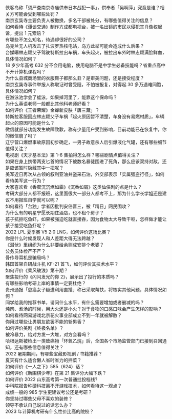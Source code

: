 侠客岛称「须严查南京寺庙供奉日本战犯一事」，供奉者「吴啊萍」究竟是谁？相关方可能会受到哪些处罚？  
南京玄奘寺主要负责人被撤换，多名干部被处分，有哪些值得关注的信息？  
如何看待《谭谈交通》制作方成都电视台，被一名出镜的市民以侵犯其肖像权起诉，提出 1 元索赔？  
有哪些不怎么知名，待遇却很好的公司？  
乌克兰无人机攻击了扎波罗热核电站，乌方此举可能会造成什么后果？  
台媒曝林志颖父子驾驶特斯拉出车祸，车头起火，被拉出车外时林志颖满脸鲜血，具体情况如何？  
18 岁少年高考 632 分不会用电脑，使用电脑不是中学生必备技能吗？省重点高中不开计算机课程吗？  
为什么县城商场里的衣服鞋子都那么丑？是审美问题，还是接受程度？  
南京玄奘寺事件举报人称取证时曾受阻，不怕被报复，对得起 30 多万遇难同胞，具体情况如何？  
在游泳池学会了蛙泳，如果掉河里了，能靠这个保命吗？  
为什么英语老师一般都比其他科老师好看？  
如何评价《王者荣耀》金蝉新皮肤「唐三藏」？  
特斯拉客服回应林志颖父子车祸「起火原因暂不清楚，车身没有易燃材质」，车辆起火的原因可能是什么？  
微信就部分功能发生故障致歉，称有少量用户受到影响，目前功能已在恢复中，你的微信崩了吗？  
辽宁营口爆燃事故原因初步确定，一男子故意杀人后引爆液化气罐，还有哪些细节值得关注？  
电视剧《天才基本法》第 1-6 集拍得怎么样？哪些剧情点值得关注？  
如果在身上携带两支匕首的情况下被数名暴徒围进了死角，那么应该双持对敌，还是应该暂时隐藏其中一把呢？  
美军近日再次从占领的叙利亚油井盗采石油，外交部表示「实属强盗行径」，如何看待美军这一行为？  
大家喜欢看《香蜜沉沉烬如霜》《沉香如屑》这类仙侠剧的点是什么？  
考研大部分人都不报班，这里面很大一部分人都考不上，那为什么学长学姐还是建议不用报班自学就可以呢？  
如何看待「台独」学者因批判安倍晋三，被「精日」网民围攻？  
为什么有的明星宁愿长期住酒店，也不租个房子？  
孩子抗拒吃鱼虾，如果被强迫吃就直接吞，因为食物太大导致干呕，怎样做才能让孩子接受吃鱼虾呢？  
2022 LPL 夏季赛 V5 2:0 LNG，如何评价这场比赛？  
你是什么时候发现人和人差距大得无法跨越？  
《潜伏》里组织为什么非要给余则成安排个老婆？  
公务员体检严不严？  
骨传导耳机是骗局吗？  
韩国首架自研战斗机 KF-21 首飞，如何评价其技术水平？  
如何评价《乘风破浪》第十期？  
聚焦投行的《闪闪发光的你 2》，展示出了投行的本质吗？  
有哪些影响考研上岸的事情一定要杜绝？  
贵州通报「患癌女子疑遭利用直播」称已采取帮扶，将核实其他问题，具体情况如何？  
同学给我的推荐书单，请问什么水平，有什么需要增加或者删减的吗？  
炖肉、煮汤的时候，用大火还是小火？对于食物的口感口味会产生怎样的影响？  
如何看待网易游戏北京花火事业部成立不到一年就被解散？  
你用过哪些让男朋友欲罢不能的斩男香？  
如何评价美剧《终极名单》？  
被冷暴力，给对方发一大堆，对方会看吗？  
哈根达斯被检出一类致癌物「环氧乙烷」后，全国各个市场监管部门已接到召回通知，还有哪些信息值得关注？  
2022 暑期期间，有哪些宝藏影视剧 / 书籍推荐？  
夏天有什么适合懒人省时省力的拌菜？  
如何评价《一人之下》585（624）话？  
如何评价《新围棋少年》在第 21 集评分大幅下跌？  
如何评价 2022 山东高考第一次普通批投档线?  
中科院报告称硬科技离不开游戏技术，如何看待这一观点？  
成绩一般的 985 学生更建议考公还是考研？  
你坚持过哪些父母不喜欢的装修？  
领导不承认自己说过的话怎么办？  
2023 年计算机考研有什么性价比高的院校？  
